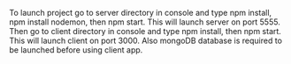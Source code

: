 To launch project go to server directory in console and type npm install, npm install nodemon, then npm start. This will launch server on port 5555. Then go to client directory in console and type npm install, then npm start. This will launch client on port 3000. Also mongoDB database is required to be launched before using client app.
